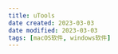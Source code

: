 ```yaml
---
title: uTools
date created: 2023-03-03
date modified: 2023-03-03
tags: [macOS软件, windows软件]
---
```

